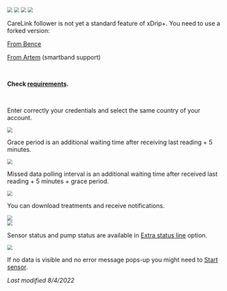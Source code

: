 <img src="../../images/hamburger_menu.png" style="zoom:75%;" />  
<img src="../../images/M-S.png" style="zoom:75%;" />  
<img src="../../images/M-S-HDS.png" style="zoom:75%;" />  
<img src="../images/M-S-HDSlistM.png" style="zoom:75%;" />

CareLink follower is not yet a standard feature of xDrip+. You need to use a forked version:

[From Bence](https://github.com/benceszasz/xDripCareLinkFollower/releases)

[From Artem](https://bigdigital.home.blog/) (smartband support)

</br>

**Check [requirements](https://github.com/benceszasz/xDripCareLinkFollower#requirements).**

</br>

Enter correctly your credentials and select the same country of your account.

<img src="../images/M-S-HDS-CF1.png" style="zoom:75%;" />

Grace period is an additional waiting time after receiving last reading + 5 minutes.

<img src="../images/M-S-HDS-CF2.png" style="zoom:75%;" />

Missed data polling interval is an additional waiting time after received last reading + 5 minutes + grace period.

<img src="../images/M-S-HDS-CF3.png" style="zoom:75%;" />

You can download treatments and receive notifications.

<img src="../images/M-S-HDS-CF4.png" style="zoom:75%;" />

</br>

<img src="../images/M-S-HDS-CF6.png" style="zoom:75%;" />

Sensor status and pump status are available in [Extra status line](../../use/lesscommon/#extra-status-line) option.

<img src="../images/M-S-HDS-CF5.png" style="zoom:75%;" />

</br>

If no data is visible and no error message pops-up you might need to [Start sensor](../../use/startsensor/#followers-and-companion-apps).

*Last modified 8/4/2022*

